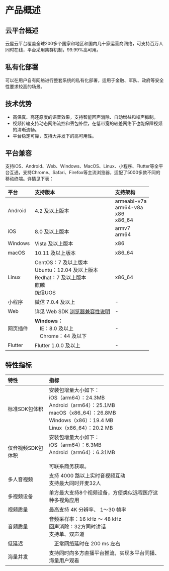 # 产品概述

## 云平台概述

云屋云平台覆盖全球200多个国家和地区和国内几十家运营商网络，可支持百万人同时在线，平台采用集群机制，99.99%高可用。


## 私有化部署

可以在用户自有网络进行整套系统的私有化部署，适用于金融、军队、政府等安全性要求较高的场景。


## 技术优势

- 高保真、高还原度的语音效果，支持智能回声消除、自动增益和噪声抑制。
- 视频传输支持动态网络流控和丢包补偿，在低带宽的较差网络下也能保障视频的清晰流畅。
- 平台稳定可靠，支持大并发下的高可用性。


## 平台兼容

支持iOS、Android、Web、Windows、MacOS、Linux、小程序、Flutter等全平台互通，支持Chrome、Safari、Firefox等主流浏览器，适配了5000多款不同的移动终端。详情见下表：


| 平台 | 支持版本 | 支持架构 |
|:-------- |:-----------|:----------|
| Android | 4.2 及以上版本 | armeabi-v7a</br> arm64-v8a</br> x86</br> x86_64|
| iOS | 8.0 及以上版本 | armv7</br> arm64 |
| Windows | Vista 及以上版本 | x86 |
| macOS | 10.11 及以上版本 | x86_64 |
| Linux | CentOS：7 及以上版本</br> Ubuntu：12.04 及以上版本</br> Redhat：7 及以上版本</br> 麒麟</br> 统信UOS</br> | x86_64 |
| 小程序 | 微信 7.0.4 及以上 | - |
| Web | 详见 Web SDK [浏览器兼容性说明](/sdk/document/intro/Compatibility?platform=Web) | - |
| 网页插件 | **Windows：**</br>　IE：8.0 及以上</br>　Chrome：44 及以下 | - |
| Flutter | Flutter 1.0.0 及以上 | - |

## 特性指标

| 特性 | 指标 |
|:-------- | :----------|
| 标准SDK包体积 | 安装包增量大小如下：</br>iOS（arm64）：24.3MB </br>Android（arm64）：25.1MB </br> macOS（x86_64）：26.8MB</br> Windows（x86）：19.4 MB</br> Linux（x86_64）：20.2 MB |
| 仅音视频SDK包体积 | 安装包增量大小如下：</br>iOS（arm64）：6.3MB </br>Android（arm64）：6.31MB </br></br> 可联系商务获取。|
| 多人音视频 | 支持 4000 路以上实时音视频互动</br>支持最大同时开麦32人 |
| 多视频设备 | 单方最大支持8个视频设备，方便类似远程医疗这种多视角应用 |
| 视频质量 | 最高支持 4K 分辨率、 1～30 帧率 |
| 音频质量 | 音频采样率：16 kHz ～ 48 kHz</br> 回声消除：32方同时讲话</br> 支持单、双声道  |
| 低延迟 |　正常网络延时在 200 ms 左右 |
| 海量并发 | 支持同时向多方直播平台推流，实现多平台同播、海量用户观看 |
